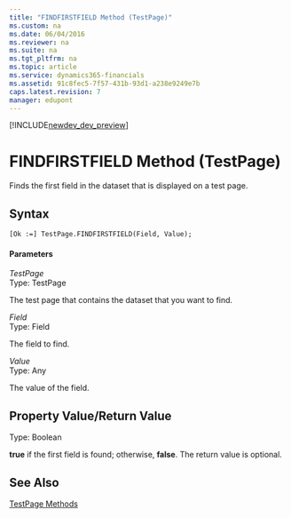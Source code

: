 ```yaml
---
title: "FINDFIRSTFIELD Method (TestPage)"
ms.custom: na
ms.date: 06/04/2016
ms.reviewer: na
ms.suite: na
ms.tgt_pltfrm: na
ms.topic: article
ms.service: dynamics365-financials
ms.assetid: 91c8fec5-7f57-431b-93d1-a238e9249e7b
caps.latest.revision: 7
manager: edupont
---
```


[!INCLUDE[newdev_dev_preview](../includes/newdev_dev_preview.md)]

# FINDFIRSTFIELD Method (TestPage)
Finds the first field in the dataset that is displayed on a test page.  
  
## Syntax  
  
```  
[Ok :=] TestPage.FINDFIRSTFIELD(Field, Value);  
```  
  
#### Parameters  
 *TestPage*  
 Type: TestPage  
  
 The test page that contains the dataset that you want to find.  
  
 *Field*  
 Type: Field  
  
 The field to find.  
  
 *Value*  
 Type: Any  
  
 The value of the field.  
  
## Property Value/Return Value  
 Type: Boolean  
  
 **true** if the first field is found; otherwise, **false**. The return value is optional.  
  
## See Also  
 [TestPage Methods](devenv-TestPage-Methods.md)